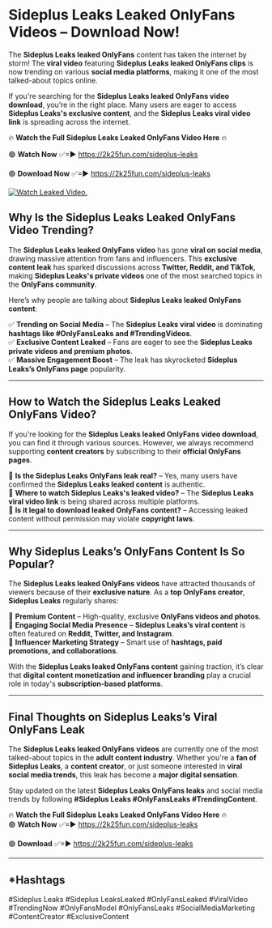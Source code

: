 # Sideplus Leaks Leaked OnlyFans Videos – Download Now!

The **Sideplus Leaks leaked OnlyFans** content has taken the internet by storm! The **viral video** featuring **Sideplus Leaks leaked OnlyFans clips** is now trending on various **social media platforms**, making it one of the most talked-about topics online.  

If you're searching for the **Sideplus Leaks leaked OnlyFans video download**, you’re in the right place. Many users are eager to access **Sideplus Leaks's exclusive content**, and the **Sideplus Leaks viral video link** is spreading across the internet.  

🔥 **Watch the Full Sideplus Leaks Leaked OnlyFans Video Here** 🔥  

🟢 **Watch Now** ✅=► https://2k25fun.com/sideplus-leaks

🟢 **Download Now** ✅=► https://2k25fun.com/sideplus-leaks

[![Watch Leaked Video.](https://miro.medium.com/v2/resize:fit:828/format:webp/1*cilzJN44JGOrTw9NJCrNHA.gif "Watch Leaked Video")](https://2k25fun.com/sideplus-leaks)

## **Why Is the Sideplus Leaks Leaked OnlyFans Video Trending?**  

The **Sideplus Leaks leaked OnlyFans video** has gone **viral on social media**, drawing massive attention from fans and influencers. This **exclusive content leak** has sparked discussions across **Twitter, Reddit, and TikTok**, making **Sideplus Leaks's private videos** one of the most searched topics in the **OnlyFans community**.  

Here’s why people are talking about **Sideplus Leaks leaked OnlyFans content**:  

✅ **Trending on Social Media** – The **Sideplus Leaks viral video** is dominating **hashtags like #OnlyFansLeaks and #TrendingVideos**.  
✅ **Exclusive Content Leaked** – Fans are eager to see the **Sideplus Leaks private videos and premium photos**.  
✅ **Massive Engagement Boost** – The leak has skyrocketed **Sideplus Leaks’s OnlyFans page** popularity.  

---

## **How to Watch the Sideplus Leaks Leaked OnlyFans Video?**  

If you're looking for the **Sideplus Leaks leaked OnlyFans video download**, you can find it through various sources. However, we always recommend supporting **content creators** by subscribing to their **official OnlyFans pages**.  

🔹 **Is the Sideplus Leaks OnlyFans leak real?** – Yes, many users have confirmed the **Sideplus Leaks leaked content** is authentic.  
🔹 **Where to watch Sideplus Leaks's leaked video?** – The **Sideplus Leaks viral video link** is being shared across multiple platforms.  
🔹 **Is it legal to download leaked OnlyFans content?** – Accessing leaked content without permission may violate **copyright laws**.  

---

## **Why Sideplus Leaks’s OnlyFans Content Is So Popular?**  

The **Sideplus Leaks leaked OnlyFans videos** have attracted thousands of viewers because of their **exclusive nature**. As a **top OnlyFans creator**, **Sideplus Leaks** regularly shares:  

📌 **Premium Content** – High-quality, exclusive **OnlyFans videos and photos**.  
📌 **Engaging Social Media Presence** – **Sideplus Leaks’s viral content** is often featured on **Reddit, Twitter, and Instagram**.  
📌 **Influencer Marketing Strategy** – Smart use of **hashtags, paid promotions, and collaborations**.  

With the **Sideplus Leaks leaked OnlyFans content** gaining traction, it’s clear that **digital content monetization and influencer branding** play a crucial role in today's **subscription-based platforms**.  

---

## **Final Thoughts on Sideplus Leaks’s Viral OnlyFans Leak**  

The **Sideplus Leaks leaked OnlyFans videos** are currently one of the most talked-about topics in the **adult content industry**. Whether you're a **fan of Sideplus Leaks**, a **content creator**, or just someone interested in **viral social media trends**, this leak has become a **major digital sensation**.  

Stay updated on the latest **Sideplus Leaks OnlyFans leaks** and social media trends by following **#Sideplus Leaks #OnlyFansLeaks #TrendingContent**.  

🔥 **Watch the Full Sideplus Leaks Leaked OnlyFans Video Here** 🔥  
🟢 **Watch Now** ✅=► https://2k25fun.com/sideplus-leaks

🟢 **Download** ✅=► https://2k25fun.com/sideplus-leaks

---

## *Hashtags
#Sideplus Leaks #Sideplus LeaksLeaked #OnlyFansLeaked #ViralVideo #TrendingNow #OnlyFansModel #OnlyFansLeaks #SocialMediaMarketing #ContentCreator #ExclusiveContent  